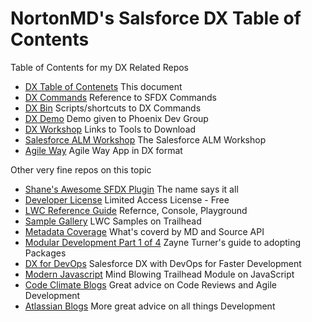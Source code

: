 # NortonMD's Salsforce DX Table of Contents
Table of Contents for my DX Related Repos

* [DX Table of Contenets](../../../dx-toc) This document
* [DX Commands](../../../dx-commands) Reference to SFDX Commands
* [DX Bin](../../../dx-bin) Scripts/shortcuts to DX Commands
* [DX Demo](../../../dx-demo) Demo given to Phoenix Dev Group
* [DX Workshop](../../../dx-workshop) Links to Tools to Download
* [Salesforce ALM Workshop](../../../salesforcealm) The Salesforce ALM Workshop
* [Agile Way](../../../dx-aw) Agile Way App in DX format


Other very fine repos on this topic

* [Shane's Awesome SFDX Plugin](https://github.com/mshanemc/awesome-sfdx-plugins) The name says it all
* [Developer License](https://releasenotes.docs.salesforce.com/en-us/spring19/release-notes/rn_sfdx_dev_hub.htm) Limited Access License - Free
* [LWC Reference Guide](https://developer.salesforce.com/docs/component-library/documentation/lwc) Refernce, Console, Playground
* [Sample Gallery](https://trailhead.salesforce.com/sample-gallery#) LWC Samples on Trailhead
* [Metadata Coverage](https://developer.salesforce.com/docs/metadata-coverage/47) What's coverd by MD and Source API
* [Modular Development Part 1 of 4](https://developer.salesforce.com/blogs/2018/06/working-with-modular-development-and-unlocked-packages-part-1.html) Zayne Turner's guide to adopting Packages
* [DX for DevOps](https://www.mphasis.com/content/dam/mphasis-com/global/en/home/our-approach/service-transformation/dev-ops/SFDX-with-DevOps-Whitepaper.pdf) Salesforce DX with DevOps for Faster Development
* [Modern Javascript](https://trailhead.salesforce.com/en/content/learn/modules/modern-javascript-development?trail_id=learn-to-work-with-javascript) Mind Blowing Trailhead Module on JavaScript
* [Code Climate Blogs](https://codeclimate.com/blog/) Great advice on Code Reviews and Agile Development
* [Atlassian Blogs](https://www.atlassian.com/blog) More great advice on all things Development

